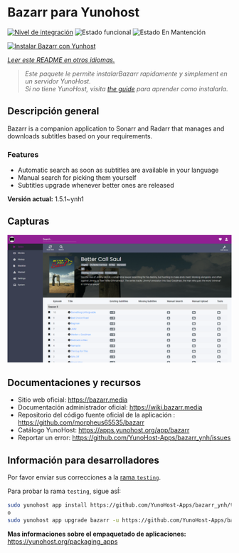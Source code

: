 <!--
Este archivo README esta generado automaticamente<https://github.com/YunoHost/apps/tree/master/tools/readme_generator>
No se debe editar a mano.
-->

# Bazarr para Yunohost

[![Nivel de integración](https://apps.yunohost.org/badge/integration/bazarr)](https://ci-apps.yunohost.org/ci/apps/bazarr/)
![Estado funcional](https://apps.yunohost.org/badge/state/bazarr)
![Estado En Mantención](https://apps.yunohost.org/badge/maintained/bazarr)

[![Instalar Bazarr con Yunhost](https://install-app.yunohost.org/install-with-yunohost.svg)](https://install-app.yunohost.org/?app=bazarr)

*[Leer este README en otros idiomas.](./ALL_README.md)*

> *Este paquete le permite instalarBazarr rapidamente y simplement en un servidor YunoHost.*  
> *Si no tiene YunoHost, visita [the guide](https://yunohost.org/install) para aprender como instalarla.*

## Descripción general

Bazarr is a companion application to Sonarr and Radarr that manages and downloads subtitles based on your requirements.

### Features

- Automatic search as soon as subtitles are available in your language
- Manual search for picking them yourself
- Subtitles upgrade whenever better ones are released


**Versión actual:** 1.5.1~ynh1

## Capturas

![Captura de Bazarr](./doc/screenshots/bazarr.png)

## Documentaciones y recursos

- Sitio web oficial: <https://bazarr.media>
- Documentación administrador oficial: <https://wiki.bazarr.media>
- Repositorio del código fuente oficial de la aplicación : <https://github.com/morpheus65535/bazarr>
- Catálogo YunoHost: <https://apps.yunohost.org/app/bazarr>
- Reportar un error: <https://github.com/YunoHost-Apps/bazarr_ynh/issues>

## Información para desarrolladores

Por favor enviar sus correcciones a la [rama `testing`](https://github.com/YunoHost-Apps/bazarr_ynh/tree/testing).

Para probar la rama `testing`, sigue asÍ:

```bash
sudo yunohost app install https://github.com/YunoHost-Apps/bazarr_ynh/tree/testing --debug
o
sudo yunohost app upgrade bazarr -u https://github.com/YunoHost-Apps/bazarr_ynh/tree/testing --debug
```

**Mas informaciones sobre el empaquetado de aplicaciones:** <https://yunohost.org/packaging_apps>
